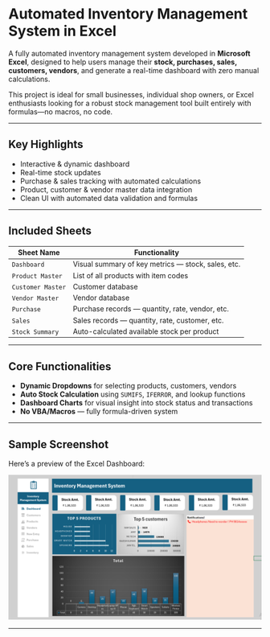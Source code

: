 # Automated Inventory Management System in Excel

A fully automated inventory management system developed in **Microsoft Excel**, designed to help users manage their **stock, purchases, sales, customers, vendors**, and generate a real-time dashboard with zero manual calculations.

This project is ideal for small businesses, individual shop owners, or Excel enthusiasts looking for a robust stock management tool built entirely with formulas—no macros, no code.

---

## Key Highlights

-  Interactive & dynamic dashboard
-  Real-time stock updates
-  Purchase & sales tracking with automated calculations
-  Product, customer & vendor master data integration
-  Clean UI with automated data validation and formulas

---

##  Included Sheets

| Sheet Name         | Functionality                                         |
|--------------------|-------------------------------------------------------|
| `Dashboard`         | Visual summary of key metrics — stock, sales, etc.    |
| `Product Master`    | List of all products with item codes                  |
| `Customer Master`   | Customer database                                     |
| `Vendor Master`     | Vendor database                                       |
| `Purchase`          | Purchase records — quantity, rate, vendor, etc.       |
| `Sales`             | Sales records — quantity, rate, customer, etc.        |
| `Stock Summary`     | Auto-calculated available stock per product           |

---

## Core Functionalities

- **Dynamic Dropdowns** for selecting products, customers, vendors
- **Auto Stock Calculation** using `SUMIFS`, `IFERROR`, and lookup functions
- **Dashboard Charts** for visual insight into stock status and transactions
- **No VBA/Macros** — fully formula-driven system

---

##  Sample Screenshot

Here’s a preview of the Excel Dashboard:

![Inventory Dashboard Screenshot](automated_inventory.png)
<!-- Replace the above path with your actual image path or URL -->

---
